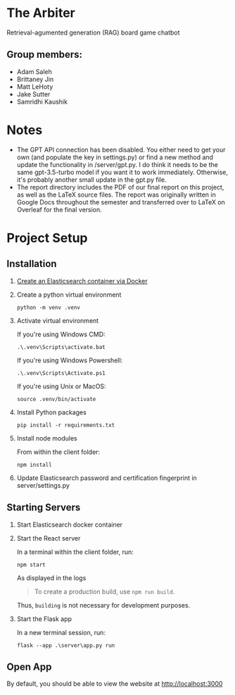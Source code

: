 # The Arbiter
Retrieval-agumented generation (RAG) board game chatbot

## Group members:
- Adam Saleh
- Brittaney Jin
- Matt LeHoty
- Jake Sutter
- Samridhi Kaushik

# Notes
- The GPT API connection has been disabled. You either need to get your own (and populate the key in settings.py) or find a new method and update the functionality in /server/gpt.py. I do think it needs to be the same gpt-3.5-turbo model if you want it to work immediately. Otherwise, it's probably another small update in the gpt.py file.
- The report directory includes the PDF of our final report on this project, as well as the LaTeX source files. The report was originally written in Google Docs throughout the semester and transferred over to LaTeX on Overleaf for the final version.

# Project Setup
## Installation
1. [Create an Elasticsearch container via Docker](https://www.elastic.co/guide/en/elasticsearch/reference/current/docker.html)
2. Create a python virtual environment
    ```shell
    python -m venv .venv
    ```
3. Activate virtual environment

    If you're using Windows CMD:
    ```
    .\.venv\Scripts\activate.bat
    ```
    If you're using Windows Powershell:
    ```
    .\.venv\Scripts\Activate.ps1
    ```
    If you're using Unix or MacOS:
    ```shell
    source .venv/bin/activate
    ```

4. Install Python packages
    ```shell
    pip install -r requirements.txt
    ```
5. Install node modules
    
    From within the client folder: 
    ```shell
    npm install
    ```
6. Update Elasticsearch password and certification fingerprint in server/settings.py
## Starting Servers
1. Start Elasticsearch docker container
2. Start the React server

    In a terminal within the client folder, run:
    ```shell
    npm start
    ```
    As displayed in the logs
    > To create a production build, use `npm run build`.
    
    Thus, `building` is not necessary for development purposes.

3. Start the Flask app
    
    In a new terminal session, run:
    ```shell
    flask --app .\server\app.py run
    ```
## Open App
By default, you should be able to view the website at [http://localhost:3000](http://localhost:300)